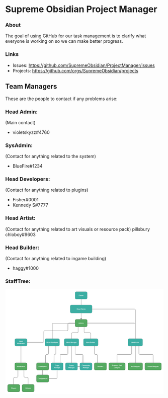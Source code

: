 # Supreme Obsidian Project Manager
### About
The goal of using GitHub for our task management is to clarify what everyone is working on so we can make better progress.

### Links
* Issues: https://github.com/SupremeObsidian/ProjectManager/issues
* Projects: https://github.com/orgs/SupremeObsidian/projects

## Team Managers
These are the people to contact if any problems arise:
### Head Admin:
(Main contact)
* violetskyzz#4760
### SysAdmin:
(Contact for anything related to the system)
* BlueFire#1234
### Head Developers:
(Contact for anything related to plugins)
* Fisher#0001
* Kennedy S#7777
### Head Artist:
(Contact for anything related to art visuals or resource pack)
pillsbury chloboy#9603
### Head Builder:
(Contact for anything related to ingame building)
* haggy#1000

### StaffTree:
![Image of Yaktocat](https://github.com/SupremeObsidian/ProjectManager/blob/main/StaffTree.png)
